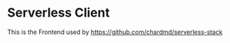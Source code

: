 # Serverless Client

This is the Frontend used by <a href="https://github.com/chardmd/serverless-stack">https://github.com/chardmd/serverless-stack</a>
